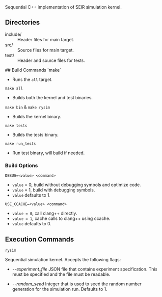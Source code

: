 Sequential C++ implementation of SEIR simulation kernel.
## Directories
<dl>
<dt>include/</dt>
<dd>Header files for main target.</dd>
<dt>src/</dt>
<dd>Source files for main target.</dd>
<dt>test/</dt>
<dd>Header and source files for tests.</dd>
</dl>
## Build Commands
`make`

- Runs the `all` target.

`make all`

- Builds both the kernel and test binaries.

`make bin` & `make rysim`

- Builds the kernel binary.

`make tests`

- Builds the tests binary.

`make run_tests`

- Run test binary, will build if needed.

### Build Options
`DEBUG=<value> <command>`

- `value` = 0, build without debugging symbols and optimize code.
- `value` = 1, build with debugging symbols.
- `value` defaults to 1.

`USE_CCACHE=<value> <command>`

- `value = 0`, call clang++ directly.
- `value = 1`, cache calls to clang++ using ccache.
- `value` defaults to 0.

## Execution Commands
`rysim`

Sequential simulation kernel. Accepts the following flags:

- *--experiment_file*
JSON file that contains experiment specification. This must be specified
and the file must be readable.

- *--random_seed*
Integer that is used to seed the random number generation for the
simulation run. Defaults to 1.